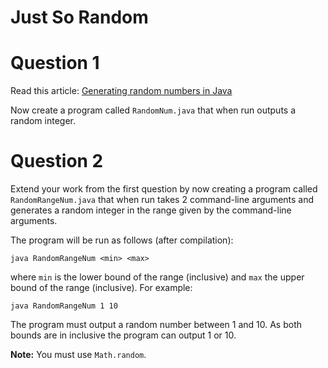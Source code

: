 # Just So Random

# Question 1
Read this article: [Generating random numbers in Java](https://www.geeksforgeeks.org/generating-random-numbers-in-java/)

Now create a program called `RandomNum.java` that when run outputs a random integer.

# Question 2
Extend your work from the first question by now creating a program called `RandomRangeNum.java` that when run takes 2 command-line arguments and generates a random integer in the range given by the command-line arguments.

The program will be run as follows (after compilation):
```shell
java RandomRangeNum <min> <max>
```
where `min` is the lower bound of the range (inclusive) and `max` the upper bound of the range (inclusive). For example:
```shell
java RandomRangeNum 1 10
```
The program must output a random number between 1 and 10. As both bounds are in inclusive the program can output 1 or 10.

**Note:** You must use `Math.random`.
